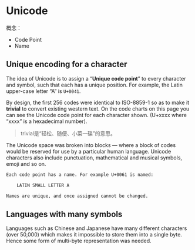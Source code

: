 # Unicode

概念：

- Code Point
- Name

## Unique encoding for a character

The idea of Unicode is to assign a “**Unique code point**” to every character and symbol, such that each has a unique position. For example, the Latin upper-case letter “A” is `U+0041`.

By design, the first 256 codes were identical to ISO-8859-1 so as to make it **trivial** to convert existing western text. On the code charts on this page you can see the Unicode code point for each character shown. (U+xxxx where “xxxx” is a hexadecimal number).

> trivial是“轻松、随便、小菜一碟”的意思。

The Unicode space was broken into blocks — where a block of codes would be reserved for use by a particular human language. Unicode characters also include punctuation, mathematical and musical symbols, emoji and so on.

```txt
Each code point has a name. For example U+0061 is named:

    LATIN SMALL LETTER A

Names are unique, and once assigned cannot be changed.
```

## Languages with many symbols

Languages such as Chinese and Japanese have many different characters (over 50,000) which makes it impossible to store them into a single byte. Hence some form of multi-byte representation was needed.





